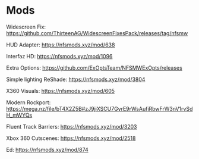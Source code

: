 # Mods

Widescreen Fix: https://github.com/ThirteenAG/WidescreenFixesPack/releases/tag/nfsmw

HUD Adapter: https://nfsmods.xyz/mod/638

Interfaz HD: https://nfsmods.xyz/mod/1096

Extra Options: https://github.com/ExOptsTeam/NFSMWExOpts/releases

Simple lighting ReShade: https://nfsmods.xyz/mod/3804

X360 Visuals: https://nfsmods.xyz/mod/605

Modern Rockport: https://mega.nz/file/bT4X2Z5B#zJ9jiXSCU7GyrE9rWsAufjRbwFrW3nV1rvSdH_mWYQs

Fluent Track Barriers: https://nfsmods.xyz/mod/3203

Xbox 360 Cutscenes: https://nfsmods.xyz/mod/2518

Ed: https://nfsmods.xyz/mod/874
